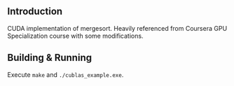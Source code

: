 ## Introduction
CUDA implementation of mergesort. Heavily referenced from Coursera GPU Specialization course with some modifications.

## Building & Running
Execute `make` and `./cublas_example.exe`.